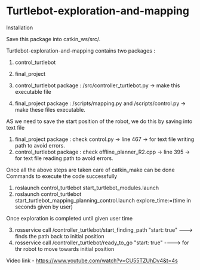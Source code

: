 # Turtlebot-exploration-and-mapping
Installation

Save this package into catkin_ws/src/.

Turtlebot-exploration-and-mapping contains two packages :
1) control_turtlebot
2) final_project

1) control_turtlebot package : /src/controller_turtlebot.py -> make this executable file
2) final_project package : /scripts/mapping.py and /scripts/control.py -> make these files executable.


AS we need to save the start position of the robot, we do this by saving into text file
1) final_project package : check control.py -> line 467 -> for text file writing path to avoid errors.
2) control_turtlebot package : check offline_planner_R2.cpp -> line 395 -> for text file reading path to avoid errors.

Once all the above steps are taken care of 
catkin_make can be done
Commands to execute the code successfully

1) roslaunch control_turtlebot start_turtlebot_modules.launch
2) roslaunch control_turtlebot start_turtlebot_mapping_planning_control.launch explore_time:=(time in seconds given by user)


Once exploration is completed until given user time

3) rosservice call /controller_turtlebot/start_finding_path "start: true"  ---> finds the path back to initial position
4) rosservice call /controller_turtlebot/ready_to_go "start: true"    ----> for thr robot to move towards initial position



Video link - https://www.youtube.com/watch?v=CU55TZUhDv4&t=4s

